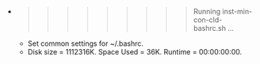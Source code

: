 * >>>>>>>>> Running inst-min-con-cld-bashrc.sh ...
  * Set common settings for ~/.bashrc.
  * Disk size = 1112316K. Space Used = 36K. Runtime = 00:00:00:00.
